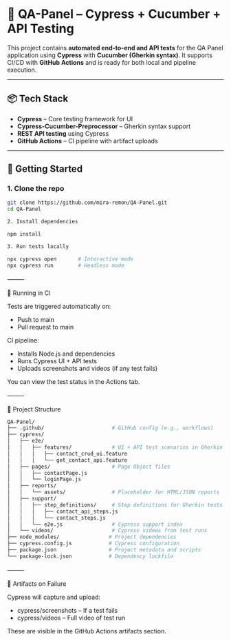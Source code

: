 
# 🧪 QA-Panel – Cypress + Cucumber + API Testing

This project contains **automated end-to-end and API tests** for the QA Panel application using **Cypress** with **Cucumber (Gherkin syntax)**. It supports CI/CD with **GitHub Actions** and is ready for both local and pipeline execution.

---

## 📦 Tech Stack

- **Cypress** – Core testing framework for UI
- **Cypress-Cucumber-Preprocessor** – Gherkin syntax support
- **REST API testing** using Cypress
- **GitHub Actions** – CI pipeline with artifact uploads

---

## 🚀 Getting Started

### 1. Clone the repo

```bash
git clone https://github.com/mira-remon/QA-Panel.git
cd QA-Panel

2. Install dependencies

npm install

3. Run tests locally

npx cypress open       # Interactive mode
npx cypress run        # Headless mode
```
⸻

🧪 Running in CI

Tests are triggered automatically on:
- Push to main
- Pull request to main

CI pipeline:
- Installs Node.js and dependencies
- Runs Cypress UI + API tests
- Uploads screenshots and videos (if any test fails)

You can view the test status in the Actions tab.

⸻

📁 Project Structure
```bash
QA-Panel/
├── .github/                      # GitHub config (e.g., workflows)
├── cypress/
│   ├── e2e/
│   │   ├── features/             # UI + API test scenarios in Gherkin
│   │   │   ├── contact_crud_ui.feature
│   │   │   └── get_contact_api.feature
│   ├── pages/                    # Page Object files
│   │   ├── contactPage.js
│   │   └── loginPage.js
│   ├── reports/
│   │   └── assets/               # Placeholder for HTML/JSON reports
│   ├── support/
│   │   ├── step_definitions/     # Step definitions for Gherkin tests
│   │   │   ├── contact_api_steps.js
│   │   │   └── contact_steps.js
│   │   └── e2e.js                # Cypress support index
│   └── videos/                   # Cypress videos from test runs
├── node_modules/                # Project dependencies
├── cypress.config.js            # Cypress configuration
├── package.json                 # Project metadata and scripts
└── package-lock.json            # Dependency lockfile
```
⸻

📸 Artifacts on Failure

Cypress will capture and upload:
- cypress/screenshots – If a test fails
- cypress/videos – Full video of test run

These are visible in the GitHub Actions artifacts section.

